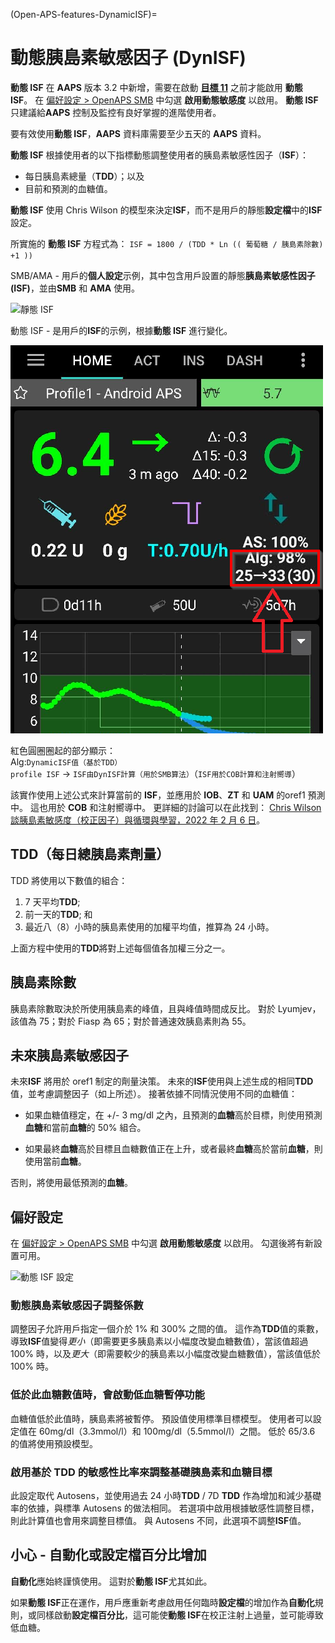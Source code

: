 (Open-APS-features-DynamicISF)=
# 動態胰島素敏感因子 (DynISF)
**動態 ISF** 在 **AAPS** 版本 3.2 中新增，需要在啟動 **[目標 11](#objectives-objective11)** 之前才能啟用 **動態 ISF**。 在 [偏好設定 > OpenAPS SMB](#Preferences-openaps-smb-settings) 中勾選 **啟用動態敏感度** 以啟用。 **動態 ISF** 只建議給**AAPS** 控制及監控有良好掌握的進階使用者。

要有效使用**動態 ISF**，**AAPS** 資料庫需要至少五天的 **AAPS** 資料。

**動態 ISF** 根據使用者的以下指標動態調整使用者的胰島素敏感性因子（**ISF**）：

- 每日胰島素總量（**TDD**）；以及
- 目前和預測的血糖值。

**動態 ISF** 使用 Chris Wilson 的模型來決定**ISF**，而不是用戶的靜態**設定檔**中的**ISF** 設定。

所實施的 **動態 ISF** 方程式為： `ISF = 1800 / (TDD * Ln (( 葡萄糖 / 胰島素除數) +1 ))`

SMB/AMA - 用戶的**個人設定**示例，其中包含用戶設置的靜態**胰島素敏感性因子(ISF)**，並由**SMB** 和 **AMA** 使用。

![靜態 ISF](../images/DynISF1.png)

動態 ISF - 是用戶的**ISF**的示例，根據**動態 ISF** 進行變化。

![實作使用上述方程計算當前<strong x-id="1">ISF</strong>，並在 oref1 預測中用於<strong x-id="1">體內胰島素</strong>、<strong x-id="1">ZT</strong> 和 <strong x-id="1">UAM</strong>。](../images/DynISF2.png)

紅色圓圈圈起的部分顯示：<br/> Alg:`DynamicISF值（基於TDD）`<br/> `profile ISF` -> `ISF由DynISF計算（用於SMB算法）`（`ISF用於COB計算和注射嚮導`）

該實作使用上述公式來計算當前的 **ISF**，並應用於 **IOB**、**ZT** 和 **UAM** 的oref1 預測中。 這也用於 **COB** 和注射嚮導中。 更詳細的討論可以在此找到： [Chris Wilson 談胰島素敏感度（校正因子）與循環與學習，2022 年 2 月 6 日](https://www.youtube.com/watch?v=oL49FhOts3c)。

## TDD（每日總胰島素劑量）
TDD 將使用以下數值的組合：
1.  7 天平均**TDD**;
2.  前一天的**TDD**; 和
3.  最近八（8）小時的胰島素使用的加權平均值，推算為 24 小時。

上面方程中使用的**TDD**將對上述每個值各加權三分之一。

## 胰島素除數
胰島素除數取決於所使用胰島素的峰值，且與峰值時間成反比。 對於 Lyumjev，該值為 75；對於 Fiasp 為 65；對於普通速效胰島素則為 55。

## 未來胰島素敏感因子

未來**ISF** 將用於 oref1 制定的劑量決策。  未來的**ISF**使用與上述生成的相同**TDD**值，並考慮調整因子（如上所述）。 接著依據不同情況使用不同的血糖值：

* 如果血糖值穩定，在 +/- 3 mg/dl 之內，且預測的**血糖**高於目標，則使用預測**血糖**和當前**血糖**的 50% 組合。

* 如果最終**血糖**高於目標且血糖數值正在上升，或者最終**血糖**高於當前**血糖**，則使用當前**血糖**。

否則，將使用最低預測的**血糖**。

## 偏好設定

在 [偏好設定 > OpenAPS SMB](#Preferences-openaps-smb-settings) 中勾選 **啟用動態敏感度** 以啟用。 勾選後將有新設置可用。

![動態 ISF 設定](../images/Pref2020_DynISF.png)

### 動態胰島素敏感因子調整係數
調整因子允許用戶指定一個介於 1% 和 300% 之間的值。 這作為**TDD**值的乘數，導致**ISF**值變得*更小*（即需要更多胰島素以小幅度改變血糖數值），當該值超過 100% 時，以及*更大*（即需要較少的胰島素以小幅度改變血糖數值），當該值低於 100% 時。

### 低於此血糖數值時，會啟動低血糖暫停功能

血糖值低於此值時，胰島素將被暫停。 預設值使用標準目標模型。 使用者可以設定值在 60mg/dl（3.3mmol/l）和 100mg/dl（5.5mmol/l）之間。 低於 65/3.6 的值將使用預設模型。

### 啟用基於 TDD 的敏感性比率來調整基礎胰島素和血糖目標

此設定取代 Autosens，並使用過去 24 小時**TDD** / 7D **TDD** 作為增加和減少基礎率的依據，與標準 Autosens 的做法相同。 若選項中啟用根據敏感性調整目標，則此計算值也會用來調整目標值。 與 Autosens 不同，此選項不調整**ISF**值。

## 小心 - 自動化或設定檔百分比增加
**自動化**應始終謹慎使用。 這對於**動態 ISF**尤其如此。

如果**動態 ISF**正在運作，用戶應重新考慮啟用任何臨時**設定檔**的增加作為**自動化**規則，或同樣啟動**設定檔百分比**，這可能使**動態 ISF**在校正注射上過量，並可能導致低血糖。
